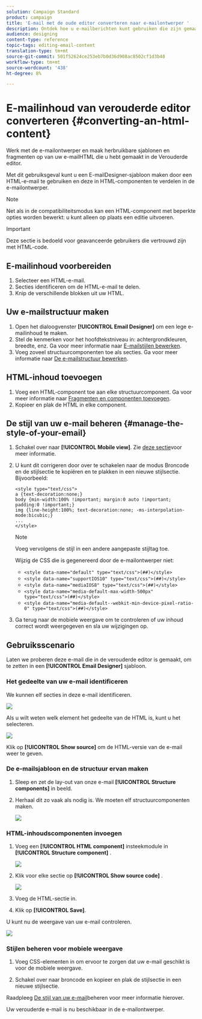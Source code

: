 ```yaml
---
solution: Campaign Standard
product: campaign
title: 'E-mail met de oude editor converteren naar e-mailontwerper '
description: Ontdek hoe u e-mailberichten kunt gebruiken die zijn gemaakt in de E-mail van de Oudere Editor naar de e-mailontwerper.
audience: designing
content-type: reference
topic-tags: editing-email-content
translation-type: tm+mt
source-git-commit: 501f52624ce253eb7b0d36d908ac8502cf1d3b48
workflow-type: tm+mt
source-wordcount: '438'
ht-degree: 8%

---
```



# E-mailinhoud van verouderde editor converteren {#converting-an-html-content}

Werk met de e-mailontwerper en maak herbruikbare sjablonen en fragmenten op van uw e-mailHTML die u hebt gemaakt in de Verouderde editor.

Met dit gebruiksgeval kunt u een E-mailDesigner-sjabloon maken door een HTML-e-mail te gebruiken en deze in HTML-componenten te verdelen in de e-mailontwerper.

>[!NOTE]
>
>Net als in de compatibiliteitsmodus kan een HTML-component met beperkte opties worden bewerkt: u kunt alleen op plaats een editie uitvoeren.

>[!IMPORTANT]
>
>Deze sectie is bedoeld voor geavanceerde gebruikers die vertrouwd zijn met HTML-code.

## E-mailinhoud voorbereiden

1. Selecteer een HTML-e-mail.
1. Secties identificeren om de HTML-e-mail te delen.
1. Knip de verschillende blokken uit uw HTML.

## Uw e-mailstructuur maken

1. Open het dialoogvenster **[!UICONTROL Email Designer]** om een lege e-mailinhoud te maken.
1. Stel de kenmerken voor het hoofdtekstniveau in: achtergrondkleuren, breedte, enz. Ga voor meer informatie naar [E-mailstijlen bewerken](../../designing/using/styles.md).
1. Voeg zoveel structuurcomponenten toe als secties. Ga voor meer informatie naar [De e-mailstructuur bewerken](../../designing/using/designing-from-scratch.md#defining-the-email-structure).

## HTML-inhoud toevoegen

1. Voeg een HTML-component toe aan elke structuurcomponent. Ga voor meer informatie naar [Fragmenten en componenten toevoegen](../../designing/using/designing-from-scratch.md#defining-the-email-structure).
1. Kopieer en plak de HTML in elke component.

## De stijl van uw e-mail beheren {#manage-the-style-of-your-email}

1. Schakel over naar **[!UICONTROL Mobile view]**. Zie [deze sectie](../../designing/using/plain-text-html-modes.md#switching-to-mobile-view)voor meer informatie.

1. U kunt dit corrigeren door over te schakelen naar de modus Broncode en de stijlsectie te kopiëren en te plakken in een nieuwe stijlsectie. Bijvoorbeeld:

   ```
   <style type="text/css">
   a {text-decoration:none;}
   body {min-width:100% !important; margin:0 auto !important; padding:0 !important;}
   img {line-height:100%; text-decoration:none; -ms-interpolation-mode:bicubic;}
   ...
   </style>
   ```

   >[!NOTE]
   >
   >Voeg vervolgens de stijl in een andere aangepaste stijltag toe.
   >
   >Wijzig de CSS die is gegenereerd door de e-mailontwerper niet:
   >
   >* `<style data-name="default" type="text/css">(##)</style>`
   >* `<style data-name="supportIOS10" type="text/css">(##)</style>`
   >* `<style data-name="mediaIOS8" type="text/css">(##)</style>`
   >* `<style data-name="media-default-max-width-500px" type="text/css">(##)</style>`
   >* `<style data-name="media-default--webkit-min-device-pixel-ratio-0" type="text/css">(##)</style>`


1. Ga terug naar de mobiele weergave om te controleren of uw inhoud correct wordt weergegeven en sla uw wijzigingen op.

## Gebruiksscenario

Laten we proberen deze e-mail die in de verouderde editor is gemaakt, om te zetten in een **[!UICONTROL Email Designer]** sjabloon.

### Het gedeelte van uw e-mail identificeren

We kunnen elf secties in deze e-mail identificeren.

![](assets/html-dce-view-mail.png)

Als u wilt weten welk element het gedeelte van de HTML is, kunt u het selecteren.

![](assets/breadcrumbs.png)

Klik op **[!UICONTROL Show source]** om de HTML-versie van de e-mail weer te geven.

### De e-mailsjabloon en de structuur ervan maken

1. Sleep en zet de lay-out van onze e-mail **[!UICONTROL Structure components]** in beeld.

1. Herhaal dit zo vaak als nodig is. We moeten elf structuurcomponenten maken.

   ![](assets/structure-components-migration.png)

### HTML-inhoudscomponenten invoegen

1. Voeg een **[!UICONTROL HTML component]** insteekmodule in **[!UICONTROL Structure component]** .

   ![](assets/html-components.png)

1. Klik voor elke sectie op **[!UICONTROL Show source code]** .

   ![](assets/show-source-code.png)

1. Voeg de HTML-sectie in.

1. Klik op **[!UICONTROL Save]**.

U kunt nu de weergave van uw e-mail controleren.

![](assets/migrated-email-result.png)

### Stijlen beheren voor mobiele weergave

1. Voeg CSS-elementen in om ervoor te zorgen dat uw e-mail geschikt is voor de mobiele weergave.

1. Schakel over naar broncode en kopieer en plak de stijlsectie in een nieuwe stijlsectie.

Raadpleeg [De stijl van uw e-mail](#manage-the-style-of-your-email)beheren voor meer informatie hierover.

Uw verouderde e-mail is nu beschikbaar in de e-mailontwerper.